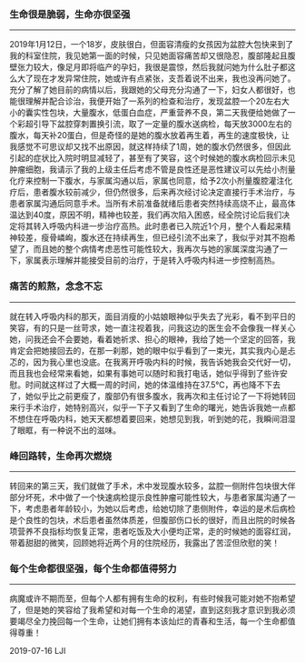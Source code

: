 ### **生命很是脆弱**，**生命亦很坚强**
---
   
  2019年1月12日，一个18岁，皮肤很白，但面容清瘦的女孩因为盆腔大包快来到了我的科室住院，我见她第一面的时候，只见她面容痛苦却又很隐忍，腹部隆起且腹壁张力较大，像足月即将临产的孕妇，我很是震惊，然后我就问她为什么肚子都这么大了现在才发异常住院，她或许有点紧张，支吾着说不出来，我也没再问她了。充分了解了她目前的病情以后，我跟她的父母充分沟通了一下，妇女人都很好，也能很理解并配合诊治，我便开始了一系列的检查和治疗，发现盆腔一个20左右大小的囊实性包块，大量腹水，低蛋白血症，严重营养不良，第二天我便给她做了一个彩超引导下盆腔穿刺置换引流，取了一定量的腹水送病检，每天放3000左右的腹水，每天补20蛋白，但是奇怪的是她的腹水放着再生着，再生的速度极快，让我感觉不可思议却又找不出原因，就这样持续了1周，她的腹水仍然很多，但因此引起的症状比入院时明显减轻了，甚至有了笑容，这个时候她的腹水病检回示未见肿瘤细胞，我请示了我的上级主任后考虑不管是良性还是恶性建议可以先给小剂量化疗来控制一下腹水，与家属沟通以后，家属也同意，给予2次小剂量腹腔灌注化疗后，患者腹水较前减少，但仍然很多，后来再次经讨论决定直接行手术治疗，与患者家属沟通后同意手术。当所有术前准备就绪后患者突然持续高烧不止，最高体温达到40度，原因不明，精神也较差，我们再次陷入困惑，经全院讨论后我们决定将其转入呼吸内科进一步治疗高热。此时患者已入院近1个月，整个人看起来精神较差，瘦骨嶙峋，腹水还在持续再生，但已经引流不出来了，我似乎对其不抱希望了，而且她的整个病情考虑恶性可能性较大，我再次与她的家属深度沟通了一下，家属表示理解并能接受目前的治疗，于是转入呼吸内科进一步控制高热。





### **痛苦的煎熬**，**念念不忘**
---

   就在转入呼吸内科的那天，面目消瘦的小姑娘眼神似乎失去了光彩，看不到平日的笑容，有的只是一丝苛求，她一直注视着我，问我这边的医生会不会像我一样关心她，问我还会不会要她，看着她祈求、担心的眼神，我给了她一个坚定的回答，我肯定会把她接回去的，在那一刹那，她的眼中似乎看到了一束光，其实我内心是忐忑的，因为我心里也没底。在我离开呼吸内科的时候，我告诉她我会交代好一切，而且我也会经常来看她，如果有事她可以随时和我打电话，她似乎得到了些许安慰。时间就这样过了大概一周的时间，她的体温维持在37.5℃，再也降不下去了，她似乎比之前更瘦了，腹部仍有很多腹水，我再次和主任讨论了一下将她转回来行手术治疗，她特别高兴，似乎一下子又看到了生命的曙光，她告诉我她一点都不想住在呼吸内科，她天天都想着要回来，她想见到我，听到她的花，我瞬间泪湿了眼眶，有一种说不出的滋味。





### **峰回路转**，**生命再次燃烧**
---

   转回来的第三天，我们就做了手术，术中发现腹水较多，盆腔一侧附件包块很大伴部分坏死，术中做了一个快速病检提示良性肿瘤可能性较大，与患者家属沟通了一下，考虑患者年龄较小，为她以后考虑，给她切除了患侧附件，幸运的是术后病检是个良性的包块，术后患者虽然体质差，但腹部伤口长的很好，而且出院的时候各项营养不良指标均恢复正常，患者吃饭及大小便均正常，走的时候她的面容红润，带着甜甜的微笑，回顾她将近两个月的住院经历，我露出了苦涩但欣慰的笑！





### **每个生命都很坚强**，**每个生命都值得努力**
---

   病魔或许不期而至，但每个人都有拥有生命的权利，有些时候我可能对她不抱希望了，但是她的笑容给了我希望和对每一个生命的渴望，直到这刻我才意识到我必须要竭尽全力挽回每一个生命，让她们拥有本该灿烂的青春和生活，每一个生命都值得尊重！

   2019-07-16 LJI
